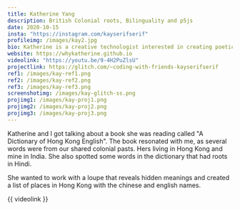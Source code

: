 ```yaml
---
title: Katherine Yang
description: British Colonial roots, Bilinguality and p5js 
date: 2020-10-15
insta: "https://instagram.com/kayserifserif"
profileimg: /images/kay2.jpg
bio: Katherine is a creative technologist interested in creating poetic tools in the pursuit of soft tech. 
website: https://whykatherine.github.io
videolink: "https://youtu.be/9-4H2PuZlsU"
projectlink: https://glitch.com/~coding-with-friends-kayserifserif
ref1: /images/kay-ref1.png
ref2: /images/kay-ref2.png
ref3: /images/kay-ref3.png
screenshotimg: /images/kay-glitch-ss.png
projimg1: /images/kay-proj1.png
projimg2: /images/kay-proj2.png
projimg3: /images/kay-proj3.png
---
```


Katherine and I got talking about a book she was reading called "A Dictionary of Hong Kong English". The book resonated with me, as several words were from our shared colonial pasts. Hers living in Hong Kong and mine in India. She also spotted some words in the dictionary that had roots in Hindi. 

She wanted to work with a loupe that reveals hidden meanings and created a list of places in Hong Kong with the chinese and english names. 

{{ videolink }}
